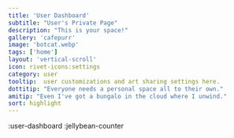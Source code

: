 ```yaml
---
title: 'User Dashboard'
subtitle: "User's Private Page"
description: "This is your space!"
gallery: 'cafepurr'
image: 'botcat.webp'
tags: ['home']
layout: 'vertical-scroll'
icon: rivet-icons:settings
category: user
tooltip:  user customizations and art sharing settings here.
dottitip: "Everyone needs a personal space all to their own."
amitip: "Even I've got a bungalo in the cloud where I unwind."
sort: highlight
---
```

:user-dashboard
:jellybean-counter
